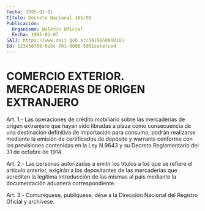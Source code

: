 ```yaml
---
Fecha: 1995-02-01
Título: Decreto Nacional 165/95
Publicación:
  Organismo: Boletín Oficial
  Fecha: 1995-02-07
SAIJ: https://www.saij.gob.ar/DN19950000165
Id: 123456789-0abc-561-0000-5991soterced
---
```

# COMERCIO EXTERIOR. MERCADERIAS DE ORIGEN EXTRANJERO

<a id="1"></a>
Art.  1.-  Las  operaciones  de  crédito  mobiliario sobre las mercaderías de origen extranjero que hayan sido  libradas  a  plaza como  consecuencia  de  una  destinación  definitiva de importación para consumo, podrán realizarse mediante la emisión de certificados de depósito y warrants conforme  con  las  previsiones contenidas  en la Ley N.9643 y su Decreto Reglamentario del  31  de octubre de 1914.

<a id="2"></a>
Art.  2.-  Las personas autorizadas a emitir los títulos a los que se refiere el  artículo  anterior,  exigirán a los depositantes de las mercaderías que acrediten la legítima  introducción  de  las mismas  al país mediante la documentación aduanera correspondiente.

<a id="3"></a>
Art. 3.- Comuníquese, publíquese, dése a la Dirección Nacional del Registro Oficial y archívese.